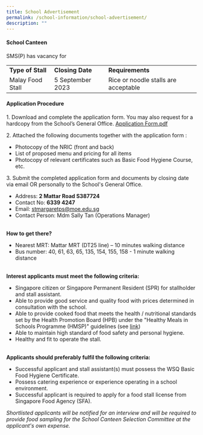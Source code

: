 ```yaml
---
title: School Advertisement
permalink: /school-information/school-advertisement/
description: ""
---
```

#### **School Canteen**

SMS(P) has vacancy for
<table>
<tbody><tr>
		<td><b>Type of Stall</b></td>
		<td><b>Closing Date</b></td>
	  <td><b>Requirements</b></td>
</tr>
	<tr>
		<td>Malay Food Stall</td>
		<td>5 September 2023</td>
	  <td>Rice or noodle stalls are acceptable</td>
</tr>
	</tbody></table>
	
#### **Application Procedure** 

1\. Download and complete the application form. You may also request for a hardcopy from the School’s General Office.
<a href="/files/smsp school canteen_aug 2023.pdf" target="_blank">Application Form.pdf</a><br>

2\. Attached the following documents together with the application form :

* Photocopy of the NRIC (front and back)
* List of proposed menu and pricing for all items
* Photocopy of relevant certificates such as Basic Food Hygiene Course, etc.<br>

3\. Submit the completed application form and documents by closing date via email OR personally to the School's General Office.

* Address: **2 Mattar Road S387724**
* Contact No: **6339 4247**
* Email: stmargaretps@moe.edu.sg 
* Contact Person: Mdm Sally Tan (Operations Manager) 
<br><br>

**How to get there?**
* Nearest MRT: Mattar MRT (DT25 line) – 10 minutes walking distance
* Bus number: 40, 61, 63, 65, 135, 154, 155, 158 - 1 minute walking distance
<br><br>

**Interest applicants must meet the following criteria:**
* Singapore citizen or Singapore Permanent Resident (SPR) for stallholder and stall assistant.
* Able to provide good service and quality food with prices determined in consultation with the school.
* Able to provide cooked food that meets the health / nutritional standards set by the Health Promotion Board (HPB) under the "Healthy Meals in Schools Programme (HMSP)" guidelines (see [link](https://www.hpb.gov.sg/schools/school-programmes/healthy-meals-in-schools-programme))
* Able to maintain high standard of food safety and personal hygiene.
* Healthy and fit to operate the stall.
<br><br>

**Applicants should preferably fulfil the following criteria:**
* Successful applicant and stall assistant(s) must possess the WSQ Basic Food Hygiene Certificate.
* Possess catering experience or experience operating in a school environment.
* Successful applicant is required to apply for a food stall license from Singapore Food Agency (SFA).


*Shortlisted applicants will be notified for an interview and will be required to provide food sampling for the School Canteen Selection Committee at the applicant's own expense.*